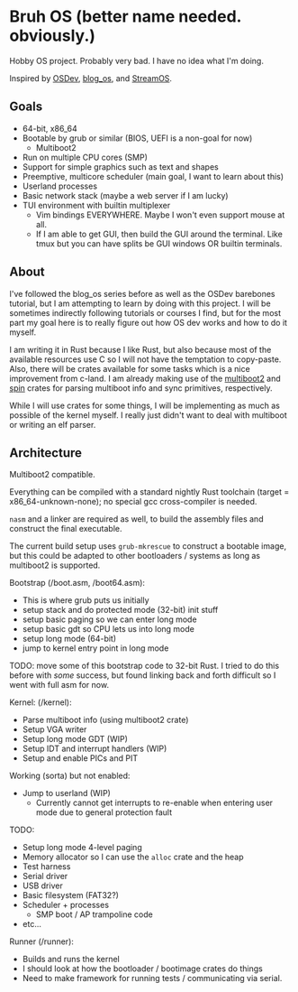 # Bruh OS (better name needed. obviously.)

Hobby OS project. Probably very bad. I have no idea what I'm doing.

Inspired by [OSDev](https://wiki.osdev.org/Main_Page), [blog_os](https://os.phil-opp.com/),
and [StreamOS](https://github.com/sphaerophoria/stream-os).

## Goals

- 64-bit, x86_64
- Bootable by grub or similar (BIOS, UEFI is a non-goal for now)
  - Multiboot2
- Run on multiple CPU cores (SMP)
- Support for simple graphics such as text and shapes
- Preemptive, multicore scheduler (main goal, I want to learn about this)
- Userland processes
- Basic network stack (maybe a web server if I am lucky)
- TUI environment with builtin multiplexer
  - Vim bindings EVERYWHERE. Maybe I won't even support mouse at all.
  - If I am able to get GUI, then build the GUI around the terminal.
    Like tmux but you can have splits be GUI windows OR builtin terminals.

## About

I've followed the blog_os series before as well as the OSDev barebones tutorial, but I
am attempting to learn by doing with this project. I will be sometimes indirectly
following tutorials or courses I find, but for the most part
my goal here is to really figure out how OS dev works and how to do it myself.

I am writing it in Rust because I like Rust, but also because most of the available resources use
C so I will not have the temptation to copy-paste. Also, there will be crates available for some
tasks which is a nice improvement from c-land. I am already making use of the
[multiboot2](https://github.com/rust-osdev/multiboot2) and [spin](https://github.com/mvdnes/spin-rs) crates for
parsing multiboot info and sync primitives, respectively.

While I will use crates for some things, I will be implementing as much as possible
of the kernel myself. I really just didn't want to deal with multiboot or writing an elf parser.

## Architecture

Multiboot2 compatible.

Everything can be compiled with a standard nightly Rust toolchain (target = x86_64-unknown-none); no special gcc cross-compiler is needed.

`nasm` and a linker are required as well, to build the assembly files and construct the final executable.

The current build setup uses `grub-mkrescue` to construct a bootable image, but this could be adapted to other
bootloaders / systems as long as multiboot2 is supported.

Bootstrap (/boot.asm, /boot64.asm):

- This is where grub puts us initially
- setup stack and do protected mode (32-bit) init stuff
- setup basic paging so we can enter long mode
- setup basic gdt so CPU lets us into long mode
- setup long mode (64-bit)
- jump to kernel entry point in long mode

TODO: move some of this bootstrap code to 32-bit Rust. I tried to do this before
with *some* success, but found linking back and forth difficult so I went with full asm for now.

Kernel: (/kernel):

- Parse multiboot info (using multiboot2 crate)
- Setup VGA writer
- Setup long mode GDT (WIP)
- Setup IDT and interrupt handlers (WIP)
- Setup and enable PICs and PIT

Working (sorta) but not enabled:

- Jump to userland (WIP)
  - Currently cannot get interrupts to re-enable when entering user mode due to general protection fault

TODO:

- Setup long mode 4-level paging
- Memory allocator so I can use the `alloc` crate and the heap
- Test harness
- Serial driver
- USB driver
- Basic filesystem (FAT32?)
- Scheduler + processes
  - SMP boot / AP trampoline code
- etc...

Runner (/runner):

- Builds and runs the kernel
- I should look at how the bootloader / bootimage crates do things
- Need to make framework for running tests / communicating via serial.
